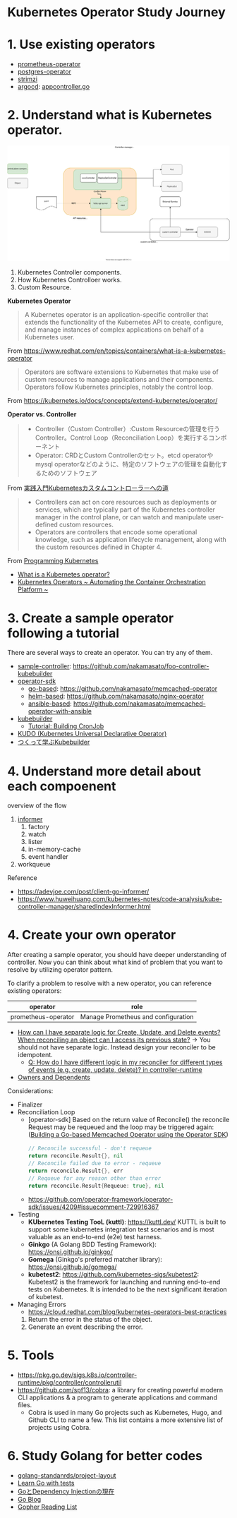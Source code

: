 # Kubernetes Operator Study Journey
# 1. Use existing operators
- [prometheus-operator](../prometheus-operator)
- [postgres-operator](../postgres-operator)
- [strimzi](../strimzi)
- [argocd](../argocd): [appcontroller.go](https://github.com/argoproj/argo-cd/blob/9025318adf367ae8f13b1a99e5c19344402b7bb9/controller/appcontroller.go)
# 2. Understand what is Kubernetes operator.

![](diagram.drawio.svg)

1. Kubernetes Controller components.
1. How Kubernetes Controlloer works.
1. Custom Resource.

**Kubernetes Operator**

> A Kubernetes operator is an application-specific controller that extends the functionality of the Kubernetes API to create, configure, and manage instances of complex applications on behalf of a Kubernetes user.

From https://www.redhat.com/en/topics/containers/what-is-a-kubernetes-operator

> Operators are software extensions to Kubernetes that make use of custom resources to manage applications and their components. Operators follow Kubernetes principles, notably the control loop.

From https://kubernetes.io/docs/concepts/extend-kubernetes/operator/

**Operator vs. Controller**

> - Controller（Custom Controller）:Custom Resourceの管理を行うController。Control Loop（Reconciliation Loop）を実行するコンポーネント
> - Operator: CRDとCustom Controllerのセット。etcd operatorやmysql operatorなどのように、特定のソフトウェアの管理を自動化するためのソフトウェア

From [実践入門Kubernetesカスタムコントローラーへの道](https://www.amazon.co.jp/%E5%AE%9F%E8%B7%B5%E5%85%A5%E9%96%80-Kubernetes%E3%82%AB%E3%82%B9%E3%82%BF%E3%83%A0%E3%82%B3%E3%83%B3%E3%83%88%E3%83%AD%E3%83%BC%E3%83%A9%E3%83%BC%E3%81%B8%E3%81%AE%E9%81%93-%E6%8A%80%E8%A1%93%E3%81%AE%E6%B3%89%E3%82%B7%E3%83%AA%E3%83%BC%E3%82%BA%EF%BC%88NextPublishing%EF%BC%89-%E7%A3%AF-%E8%B3%A2%E5%A4%A7-ebook/dp/B0851QCR81/ref=sr_1_1?__mk_ja_JP=%E3%82%AB%E3%82%BF%E3%82%AB%E3%83%8A&keywords=custom+controller&qid=1636178868&sr=8-1)

> - Controllers can act on core resources such as deployments or services, which are typically part of the Kubernetes controller manager in the control plane, or can watch and manipulate user-defined custom resources.
> - Operators are controllers that encode some operational knowledge, such as application lifecycle management, along with the custom resources defined in Chapter 4.

From [Programming Kubernetes](https://www.oreilly.com/library/view/programming-kubernetes/9781492047094/ch01.html)


- [What is a Kubernetes operator?](https://www.redhat.com/en/topics/containers/what-is-a-kubernetes-operator)
- [Kubernetes Operators ~ Automating the Container Orchestration Platform ~](https://www.redhat.com/rhdc/managed-files/cl-oreilly-kubernetes-operators-ebook-f21452-202001-en_2.pdf)
# 3. Create a sample operator following a tutorial

There are several ways to create an operator. You can try any of them.

- [sample-controller](https://github.com/kubernetes/sample-controller): https://github.com/nakamasato/foo-controller-kubebuilder
- [operator-sdk](https://sdk.operatorframework.io/)
    - [go-based](https://sdk.operatorframework.io/docs/building-operators/golang/quickstart/): https://github.com/nakamasato/memcached-operator
    - [helm-based](https://sdk.operatorframework.io/docs/building-operators/helm/quickstart/): https://github.com/nakamasato/nginx-operator
    - [ansible-based](https://sdk.operatorframework.io/docs/building-operators/ansible/quickstart/): https://github.com/nakamasato/memcached-operator-with-ansible
- [kubebuilder](https://book.kubebuilder.io/)
    - [Tutorial: Building CronJob](https://book.kubebuilder.io/cronjob-tutorial/cronjob-tutorial.html)
- [KUDO (Kubernetes Universal Declarative Operator)](https://kudo.dev/)
- [つくって学ぶKubebuilder](https://zoetrope.github.io/kubebuilder-training/)

# 4. Understand more detail about each compoenent

overview of the flow

1. [informer](informer)
    1. factory
    1. watch
    1. lister
    1. in-memory-cache
    1. event handler
1. workqueue

Reference
- https://adevjoe.com/post/client-go-informer/
- https://www.huweihuang.com/kubernetes-notes/code-analysis/kube-controller-manager/sharedIndexInformer.html
# 4. Create your own operator

After creating a sample operator, you should have deeper understanding of controller. Now you can think about what kind of problem that you want to resolve by utilizing operator pattern.

To clarify a problem to resolve with a new operator, you can reference existing operators:

|operator|role|
|---|---|
|prometheus-operator|Manage Prometheus and configuration|

- [How can I have separate logic for Create, Update, and Delete events? When reconciling an object can I access its previous state?](https://sdk.operatorframework.io/docs/faqs/#how-can-i-have-separate-logic-for-create-update-and-delete-events-when-reconciling-an-object-can-i-access-its-previous-state) -> You should not have separate logic. Instead design your reconciler to be idempotent.
    - [Q: How do I have different logic in my reconciler for different types of events (e.g. create, update, delete)? in controller-runtime](https://github.com/kubernetes-sigs/controller-runtime/blob/master/FAQ.md#q-how-do-i-have-different-logic-in-my-reconciler-for-different-types-of-events-eg-create-update-delete)
- [Owners and Dependents](https://kubernetes.io/docs/concepts/overview/working-with-objects/owners-dependents/)

Considerations:
- Finalizer
- Reconciliation Loop
    - [operator-sdk] Based on the return value of Reconcile() the reconcile Request may be requeued and the loop may be triggered again: ([Building a Go-based Memcached Operator using the Operator SDK](https://docs.openshift.com/container-platform/4.1/applications/operator_sdk/osdk-getting-started.html#building-memcached-operator-using-osdk_osdk-getting-started))
        ```go
        // Reconcile successful - don't requeue
        return reconcile.Result{}, nil
        // Reconcile failed due to error - requeue
        return reconcile.Result{}, err
        // Requeue for any reason other than error
        return reconcile.Result{Requeue: true}, nil
        ```
    - https://github.com/operator-framework/operator-sdk/issues/4209#issuecomment-729916367
- Testing
    - **KUbernetes Testing TooL (kuttl)**: https://kuttl.dev/ KUTTL is built to support some kubernetes integration test scenarios and is most valuable as an end-to-end (e2e) test harness.
    - **Ginkgo** (A Golang BDD Testing Framework): https://onsi.github.io/ginkgo/
    - **Gomega** (Ginkgo's preferred matcher library): https://onsi.github.io/gomega/
    - **kubetest2**: https://github.com/kubernetes-sigs/kubetest2: Kubetest2 is the framework for launching and running end-to-end tests on Kubernetes. It is intended to be the next significant iteration of kubetest.
- Managing Errors
    - https://cloud.redhat.com/blog/kubernetes-operators-best-practices
    1. Return the error in the status of the object.
    1. Generate an event describing the error.
# 5. Tools
- https://pkg.go.dev/sigs.k8s.io/controller-runtime/pkg/controller/controllerutil
- https://github.com/spf13/cobra: a library for creating powerful modern CLI applications & a program to generate applications and command files.
    - Cobra is used in many Go projects such as Kubernetes, Hugo, and Github CLI to name a few. This list contains a more extensive list of projects using Cobra.

# 6. Study Golang for better codes

- [golang-standanrds/project-layout](https://github.com/golang-standards/project-layout)
- [Learn Go with tests](https://quii.gitbook.io/learn-go-with-tests/)
- [GoとDependency Injectionの現在](https://note.com/timakin/n/nc95d66a75b3d)
- [Go Blog](https://go.dev/blog)
- [Gopher Reading List](https://github.com/enocom/gopher-reading-list)
